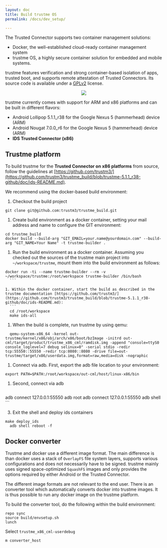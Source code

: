 ```yaml
---
layout: doc
title: Build trustme OS
permalink: /docs/dev_setup/

---
```


The Trusted Connector supports two container management solutions:

* Docker, the well-established cloud-ready container management system
* trustme OS, a highly secure container solution for embedded and mobile systems.

trustme features verification and strong container-based isolation of apps, trusted boot, and supports remote attestation of Trusted Connectors. Its source code is available under a [GPLv2](https://www.gnu.org/licenses/old-licenses/gpl-2.0.en.html) license.

<div style="text-align:center">
	<img src="../../assets/img/trustme.png"/>
</div>


trustme currently comes with support for ARM and x86 platforms and can be built in different flavors:

* Android Lollipop 5.1.1_r38 for the Google Nexus 5 (hammerhead) device (ARM)
* Android Nougat 7.0.0_r6 for the Google Nexus 5 (hammerhead) device (ARM)
* __IDS Trusted Connector (x86)__

## Trustme platform

To build trustme for the __Trusted Connector on x86 platforms__ from source, follow the guidelines at [https://github.com/trustm3/](https://github.com/trustm3/trustme_build/blob/trustme-5.1.1_r38-github/doc/ids-README.md).

We recommend using the docker-based build environment:

1. Checkout the build project
  ```
  git clone git@github.com:trustm3/trustme_build.git
  ```

1. Create build environment as a docker container, setting your mail address and name to configure the GIT environment:
  ```
  cd trustme_build
  docker build --build-arg "GIT_EMAIL=your.name@yourdomain.com" --build-arg "GIT_NAME=Your Name" -t trustme-builder .
  ```

1. Run the build environment as a docker container. Assuming you checked out the sources of the trustme main project into `~/workspace/trustme`, mount them into the build environment as follows:
  ```
  docker run -ti --name trustme-builder --rm -v ~/workspace/trustme:/root/workspace trustme-builder /bin/bash
	```

1. Within the docker container, start the build as described in the trustme documentation [https://github.com/trustm3/](https://github.com/trustm3/trustme_build/blob/trustme-5.1.1_r38-github/doc/ids-README.md):
	```
	cd /root/workspace
	make ids-all
  ```


1. When the build is complete, run trustme by using qemu:
  ```
	qemu-system-x86_64 -kernel out-trustme/kernel/x86/obj/arch/x86/boot/bzImage -initrd out-cml/target/product/trustme_x86_cml/ramdisk.img -append "console=ttyS0 console_loglevel=7 debug selinux=0" -serial stdio -redir tcp:55550::55550 -redir tcp:8080::8080 -drive file=out-trustme/target/x86/userdata.img,format=raw,media=disk -nographic
  ```

1. Connect via adb. First, export the adb file location to your environment:
  ```
  export PATH=$PATH:/root/workspace/out-cml/host/linux-x86/bin
  ```

1. Second, connect via adb
	```
  adb connect 127.0.0.1:55550
  adb root
	adb connect 127.0.0.1:55550
  adb shell
	```

3. Exit the shell and deploy ids containers
  ```
  make deploy_ids
	adb shell reboot -f
  ```


## Docker converter

Trustme and docker use a different image format. The main difference is than docker uses a stack of `OverlayFS` file system layers, supports various configurations and does not necessarily have to be signed. trustme mainly uses signed space-optimized `SquashFS` images and only provides the options required by either Android or the Trusted Connector.

The different image formats are not relevant to the end user. There is an converter tool which automatically converts docker into trustme images. It is thus possible to run any docker image on the trustme platform.

To build the converter tool, do the following within the build environment:

```
repo sync
source build/envsetup.sh
lunch
```

Select `trustme_x86_cml-userdebug`

```
m converter_host
```
